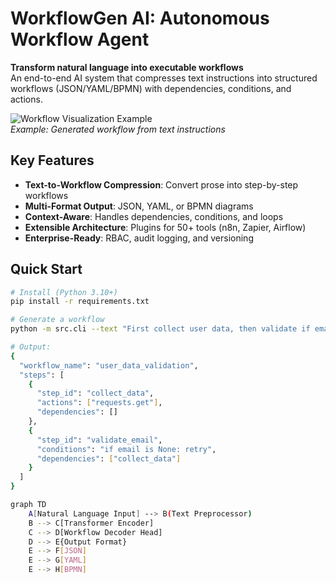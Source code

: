 # WorkflowGen AI: Autonomous Workflow Agent

**Transform natural language into executable workflows**  
An end-to-end AI system that compresses text instructions into structured workflows (JSON/YAML/BPMN) with dependencies, conditions, and actions.

![Workflow Visualization Example](docs/workflow_example.png)  
*Example: Generated workflow from text instructions*

## Key Features

- **Text-to-Workflow Compression**: Convert prose into step-by-step workflows
- **Multi-Format Output**: JSON, YAML, or BPMN diagrams
- **Context-Aware**: Handles dependencies, conditions, and loops
- **Extensible Architecture**: Plugins for 50+ tools (n8n, Zapier, Airflow)
- **Enterprise-Ready**: RBAC, audit logging, and versioning

## Quick Start

```bash
# Install (Python 3.10+)
pip install -r requirements.txt

# Generate a workflow
python -m src.cli --text "First collect user data, then validate if email exists, else retry"

# Output:
{
  "workflow_name": "user_data_validation",
  "steps": [
    {
      "step_id": "collect_data",
      "actions": ["requests.get"],
      "dependencies": []
    },
    {
      "step_id": "validate_email",
      "conditions": "if email is None: retry",
      "dependencies": ["collect_data"]
    }
  ]
}

graph TD
    A[Natural Language Input] --> B(Text Preprocessor)
    B --> C[Transformer Encoder]
    C --> D[Workflow Decoder Head]
    D --> E{Output Format}
    E --> F[JSON]
    E --> G[YAML]
    E --> H[BPMN]
